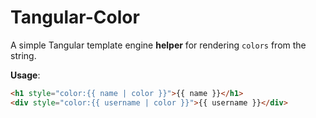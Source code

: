 # Tangular-Color

A simple Tangular template engine __helper__ for rendering `colors` from the string.

__Usage__:

```html
<h1 style="color:{{ name | color }}">{{ name }}</h1>
<div style="color:{{ username | color }}">{{ username }}</div>
```